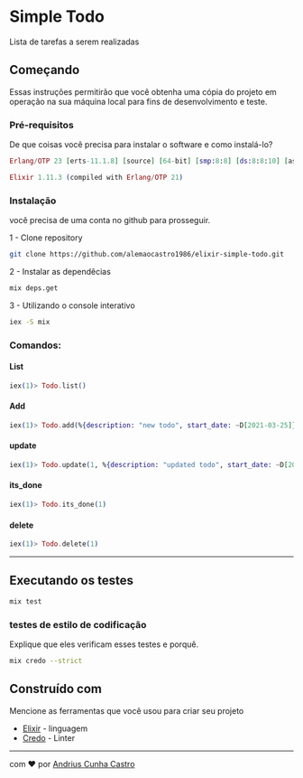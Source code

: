 # Simple Todo

Lista de tarefas a serem realizadas

## Começando

Essas instruções permitirão que você obtenha uma cópia do projeto em operação na sua máquina local para fins de desenvolvimento e teste.


### Pré-requisitos

De que coisas você precisa para instalar o software e como instalá-lo?

```elixir
Erlang/OTP 23 [erts-11.1.8] [source] [64-bit] [smp:8:8] [ds:8:8:10] [async-threads:1] [hipe]

Elixir 1.11.3 (compiled with Erlang/OTP 21)
```

### Instalação

você precisa de uma conta no github para prosseguir.

1 - Clone repository
```bash
git clone https://github.com/alemaocastro1986/elixir-simple-todo.git
```
2 - Instalar as dependêcias
```bash
mix deps.get
```
3 - Utilizando o console interativo
```bash
iex -S mix
```
### Comandos:

#### List
```elixir
iex(1)> Todo.list()
```
#### Add
```elixir
iex(1)> Todo.add(%{description: "new todo", start_date: ~D[2021-03-25]})
```
#### update 
```elixir
iex(1)> Todo.update(1, %{description: "updated todo", start_date: ~D[2021-03-25]})
```
#### its_done
```elixir
iex(1)> Todo.its_done(1)
```
#### delete
```elixir
iex(1)> Todo.delete(1)
```
<hr/>


## Executando os testes

```bash
mix test
```


### testes de estilo de codificação

Explique que eles verificam esses testes e porquê.

```bash
mix credo --strict
```

## Construído com

Mencione as ferramentas que você usou para criar seu projeto

* [Elixir](https://elixir-lang.org/docs.html) - linguagem
* [Credo](https://github.com/rrrene/credo) - Linter 


<hr>

com ❤️ por [Andrius Cunha Castro](https://gist.github.com/alemaocastro1986) 